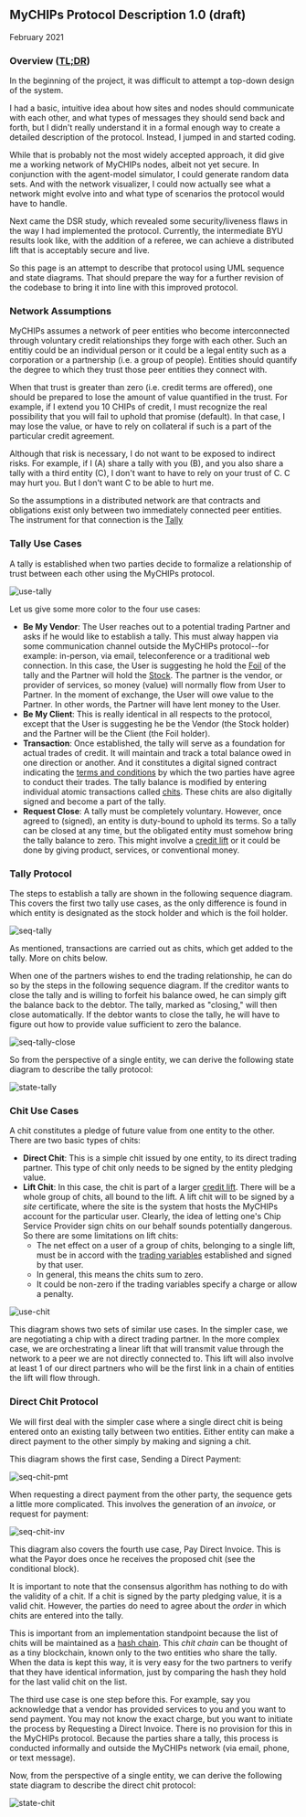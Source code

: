 ## MyCHIPs Protocol Description 1.0 (draft)
February 2021

### Overview ([TL;DR](#network-assumptions))
In the beginning of the project, it was difficult to attempt a top-down design of the system.

I had a basic, intuitive idea about how sites and nodes should communicate with each other,
and what types of messages they should send back and forth, but I didn't really understand it
in a formal enough way to create a detailed description of the protocol.
Instead, I jumped in and started coding.

While that is probably not the most widely accepted approach, it did give me a working network of MyCHIPs nodes, albeit not yet secure.
In conjunction with the agent-model simulator, I could generate random data sets.
And with the network visualizer, I could now actually see what a network might evolve into and what type of scenarios the protocol would have to handle.

Next came the DSR study, which revealed some security/liveness flaws in the way I had implemented the protocol.
Currently, the intermediate BYU results look like, with the addition of a referee, we can achieve a distributed lift that is acceptably secure and live.

So this page is an attempt to describe that protocol using UML sequence and state diagrams.
That should prepare the way for a further revision of the codebase to bring it into line with this improved protocol.

### Network Assumptions
MyCHIPs assumes a network of peer entities who become interconnected through voluntary credit relationships they forge with each other.
Such an entitiy could be an individual person or it could be a legal entity such as a corporation or a partnership (i.e. a group of people).
Entities should quantify the degree to which they trust those peer entities they connect with.

When that trust is greater than zero (i.e. credit terms are offered), one should be prepared to lose the amount of value quantified in the trust.
For example, if I extend you 10 CHIPs of credit, I must recognize the real possibility that you will fail to uphold that promise (default).
In that case, I may lose the value, or have to rely on collateral if such is a part of the particular credit agreement.

Although that risk is necessary, I do not want to be exposed to indirect risks.
For example, if I (A) share a tally with you (B), and you also share a tally with a third entity (C), I don't want to have to rely on your trust of C.
C may hurt you.  But I don't want C to be able to hurt me.

So the assumptions in a distributed network are that contracts and obligations exist only between two immediately connected peer entities.
The instrument for that connection is the [Tally](./Tallies.md)

### Tally Use Cases
A tally is established when two parties decide to formalize a relationship of trust between each other using the MyCHIPs protocol.

![use-tally](uml/use-tally.svg)

Let us give some more color to the four use cases:
- **Be My Vendor**:
  The User reaches out to a potential trading Partner and asks if he would like to establish a tally.
  This must alway happen via some communication channel outside the MyCHIPs protocol--for example: in-person, via email, teleconference or a traditional web connection.
  In this case, the User is suggesting he hold the [Foil](Tallies.md#tally-parts) of the tally and the Partner will hold the [Stock](Tallies.md#tally-parts).
  The partner is the vendor, or provider of services, so money (value) will normally flow from User to Partner.
  In the moment of exchange, the User will owe value to the Partner.
  In other words, the Partner will have lent money to the User.
- **Be My Client**:
  This is really identical in all respects to the protocol, except that the User is suggesting he be the Vendor (the Stock holder) and the Partner will be the Client (the Foil holder).
- **Transaction**:
  Once established, the tally will serve as a foundation for actual trades of credit.
  It will maintain and track a total balance owed in one direction or another.
  And it constitutes a digital signed contract indicating the [terms and conditions](Tallies.md#credit-terms) by which the two parties have agree to conduct their trades.
  The tally balance is modified by entering individual atomic transactions called [chits](https://www.dictionary.com/browse/chit).
  These chits are also digitally signed and become a part of the tally.
- **Request Close**:
  A tally must be completely voluntary.
  However, once agreed to (signed), an entity is duty-bound to uphold its terms.
  So a tally can be closed at any time, but the obligated entity must somehow bring the tally balance to zero.
  This might involve a [credit lift](Lifts.md) or it could be done by giving product, services, or conventional money.

### Tally Protocol
The steps to establish a tally are shown in the following sequence diagram.
This covers the first two tally use cases, as the only difference is found in which entity is designated as the stock holder and which is the foil holder.

![seq-tally](uml/seq-tally.svg)

As mentioned, transactions are carried out as chits, which get added to the tally.
More on chits below.

When one of the partners wishes to end the trading relationship, he can do so by the steps in the following sequence diagram.
If the creditor wants to close the tally and is willing to forfeit his balance owed, he can simply gift the balance back to the debtor.
The tally, marked as "closing," will then close automatically.
If the debtor wants to close the tally, he will have to figure out how to provide value sufficient to zero the balance.

![seq-tally-close](uml/seq-tally-close.svg)

So from the perspective of a single entity, we can derive the following state diagram to describe the tally protocol:

![state-tally](uml/state-tally.svg)


### Chit Use Cases
A chit constitutes a pledge of future value from one entity to the other.
There are two basic types of chits:
- **Direct Chit**:
  This is a simple chit issued by one entity, to its direct trading partner.
  This type of chit only needs to be signed by the entity pledging value.
- **Lift Chit**:
  In this case, the chit is part of a larger [credit lift](Lifts.md).
  There will be a whole group of chits, all bound to the lift.
  A lift chit will to be signed by a *site* certificate, where the site is the system that hosts the MyCHIPs account for the particular user.
  Clearly, the idea of letting one's Chip Service Provider sign chits on our behalf sounds potentially dangerous.
  So there are some limitations on lift chits:
  - The net effect on a user of a group of chits, belonging to a single lift, must be in accord with the [trading variables](Lifts.md#trading-variables) established and signed by that user.
  - In general, this means the chits sum to zero.
  - It could be non-zero if the trading variables specify a charge or allow a penalty.

![use-chit](uml/use-chit.svg)

This diagram shows two sets of similar use cases.
In the simpler case, we are negotiating a chip with a direct trading partner.
In the more complex case, we are orchestrating a linear lift that will transmit value through the network to a peer we are not directly connected to.
This lift will also involve at least 1 of our direct partners who will be the first link in a chain of entities the lift will flow through.

### Direct Chit Protocol
We will first deal with the simpler case where a single direct chit is being entered onto an existing tally between two entities.
Either entity can make a direct payment to the other simply by making and signing a chit.

This diagram shows the first case, Sending a Direct Payment:

![seq-chit-pmt](uml/seq-chit-pmt.svg)

When requesting a direct payment from the other party, the sequence gets a little more complicated.
This involves the generation of an *invoice,* or request for payment:

![seq-chit-inv](uml/seq-chit-inv.svg)

This diagram also covers the fourth use case, Pay Direct Invoice.
This is what the Payor does once he receives the proposed chit (see the conditional block).

It is important to note that the consensus algorithm has nothing to do with the validity of a chit.
If a chit is signed by the party pledging value, it is a valid chit.
However, the parties do need to agree about the *order* in which chits are entered into the tally.

This is important from an implementation standpoint because the list of chits will be maintained as a [hash chain](https://en.wikipedia.org/wiki/Hash_chain).
This *chit chain* can be thought of as a tiny blockchain, known only to the two entities who share the tally.
When the data is kept this way, it is very easy for the two partners to verify that they have identical information, just by comparing the hash they hold for the last valid chit on the list.

The third use case is one step before this.
For example, say you acknowledge that a vendor has provided services to you and you want to send payment.
You may not know the exact charge, but you want to initiate the process by Requesting a Direct Invoice.
There is no provision for this in the MyCHIPs protocol.
Because the parties share a tally, this process is conducted informally and outside the MyCHIPs network (via email, phone, or text message).

Now, from the perspective of a single entity, we can derive the following state diagram to describe the direct chit protocol:

![state-chit](uml/state-chit.svg)

